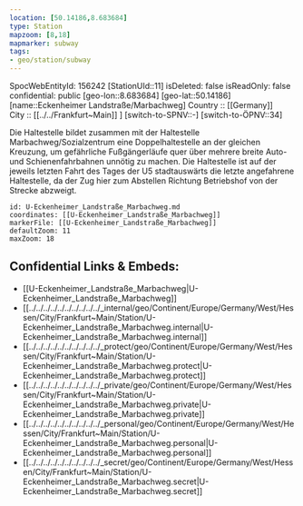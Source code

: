 ```yaml
---
location: [50.14186,8.683684] 
type: Station 
mapzoom: [8,18] 
mapmarker: subway 
tags:
- geo/station/subway
---
```

SpocWebEntityId: 156242
[StationUId::11] 
isDeleted: false
isReadOnly: false
confidential: public
[geo-lon::8.683684] 
[geo-lat::50.14186] 
[name::Eckenheimer Landstraße/Marbachweg] 
Country :: [[Germany]]  
City :: [[../../Frankfurt~Main]] ] 
[switch-to-SPNV::-] 
[switch-to-ÖPNV::34] 

Die Haltestelle bildet zusammen mit der Haltestelle Marbachweg/Sozialzentrum eine Doppelhaltestelle an der gleichen Kreuzung, um gefährliche Fußgängerläufe quer über mehrere breite Auto- und Schienenfahrbahnen unnötig zu machen. Die Haltestelle ist auf der jeweils letzten Fahrt des Tages der U5 stadtauswärts die letzte angefahrene Haltestelle, da der Zug hier zum Abstellen Richtung Betriebshof von der Strecke abzweigt.

```leaflet
id: U-Eckenheimer_Landstraße_Marbachweg.md
coordinates: [[U-Eckenheimer_Landstraße_Marbachweg]] 
markerFile: [[U-Eckenheimer_Landstraße_Marbachweg]] 
defaultZoom: 11 
maxZoom: 18
```


## Confidential Links & Embeds: 
- [[U-Eckenheimer_Landstraße_Marbachweg|U-Eckenheimer_Landstraße_Marbachweg]] 
- [[../../../../../../../../../../_internal/geo/Continent/Europe/Germany/West/Hessen/City/Frankfurt~Main/Station/U-Eckenheimer_Landstraße_Marbachweg.internal|U-Eckenheimer_Landstraße_Marbachweg.internal]] 
- [[../../../../../../../../../../_protect/geo/Continent/Europe/Germany/West/Hessen/City/Frankfurt~Main/Station/U-Eckenheimer_Landstraße_Marbachweg.protect|U-Eckenheimer_Landstraße_Marbachweg.protect]] 
- [[../../../../../../../../../../_private/geo/Continent/Europe/Germany/West/Hessen/City/Frankfurt~Main/Station/U-Eckenheimer_Landstraße_Marbachweg.private|U-Eckenheimer_Landstraße_Marbachweg.private]] 
- [[../../../../../../../../../../_personal/geo/Continent/Europe/Germany/West/Hessen/City/Frankfurt~Main/Station/U-Eckenheimer_Landstraße_Marbachweg.personal|U-Eckenheimer_Landstraße_Marbachweg.personal]] 
- [[../../../../../../../../../../_secret/geo/Continent/Europe/Germany/West/Hessen/City/Frankfurt~Main/Station/U-Eckenheimer_Landstraße_Marbachweg.secret|U-Eckenheimer_Landstraße_Marbachweg.secret]] 
